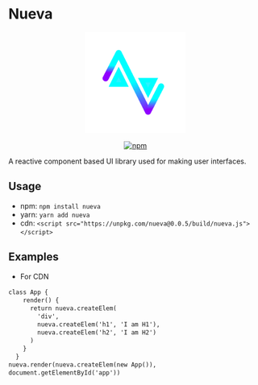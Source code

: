 # Nueva

<div align="center" >
  <img src="./assets/nueva_new.png" width="200"height="200"/>

  [![npm](https://img.shields.io/npm/v/nueva?color=%2300bfff&style=for-the-badge)](https://www.npmjs.org/package/nueva)
</div>

A reactive component based UI library used for making user interfaces. 

## Usage
- npm: 
`npm install nueva`
- yarn: 
`yarn add nueva`
- cdn: 
`<script src="https://unpkg.com/nueva@0.0.5/build/nueva.js"></script>`

## Examples
- For CDN
```
class App {
    render() {
      return nueva.createElem(
        'div',
        nueva.createElem('h1', 'I am H1'),
        nueva.createElem('h2', 'I am H2')
      )
    }
  }
nueva.render(nueva.createElem(new App()), document.getElementById('app'))
```